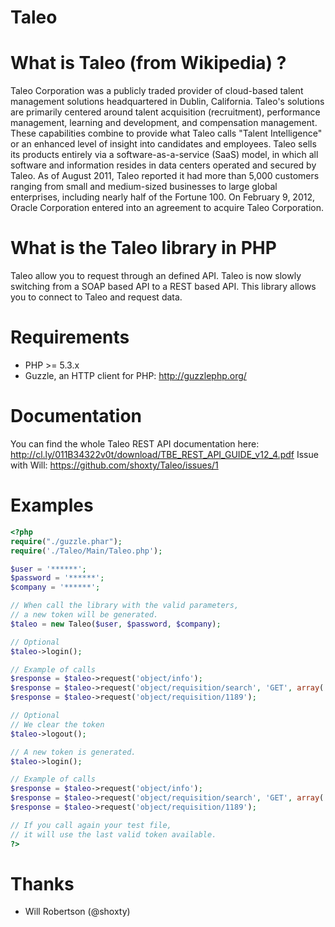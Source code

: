 Taleo
=====

What is Taleo (from Wikipedia) ?
================================
Taleo Corporation was a publicly traded provider of cloud-based talent management solutions headquartered in Dublin, California.
Taleo's solutions are primarily centered around talent acquisition (recruitment), performance management, learning and development, and compensation management.
These capabilities combine to provide what Taleo calls "Talent Intelligence" or an enhanced level of insight into candidates and employees.
Taleo sells its products entirely via a software-as-a-service (SaaS) model, in which all software and information resides in data centers operated and secured by Taleo.
As of August 2011, Taleo reported it had more than 5,000 customers ranging from small and medium-sized businesses to large global enterprises, including nearly half of the Fortune 100.
On February 9, 2012, Oracle Corporation entered into an agreement to acquire Taleo Corporation.

What is the Taleo library in PHP
================================
Taleo allow you to request through an defined API.
Taleo is now slowly switching from a SOAP based API to a REST based API.
This library allows you to connect to Taleo and request data.

Requirements
============
 * PHP >= 5.3.x
 * Guzzle, an HTTP client for PHP: http://guzzlephp.org/

Documentation
=============
You can find the whole Taleo REST API documentation here: http://cl.ly/011B34322v0t/download/TBE_REST_API_GUIDE_v12_4.pdf
Issue with Will: https://github.com/shoxty/Taleo/issues/1

Examples
========

```php
<?php
require("./guzzle.phar");
require('./Taleo/Main/Taleo.php');

$user = '******';
$password = '******';
$company = '******';

// When call the library with the valid parameters,
// a new token will be generated.
$taleo = new Taleo($user, $password, $company);

// Optional
$taleo->login();

// Example of calls
$response = $taleo->request('object/info');
$response = $taleo->request('object/requisition/search', 'GET', array('status' => 'open', 'cws' => 1));
$response = $taleo->request('object/requisition/1189');

// Optional
// We clear the token
$taleo->logout();

// A new token is generated.
$taleo->login();

// Example of calls
$response = $taleo->request('object/info');
$response = $taleo->request('object/requisition/search', 'GET', array('status' => 'open', 'cws' => 1));
$response = $taleo->request('object/requisition/1189');

// If you call again your test file,
// it will use the last valid token available.
?>
```

Thanks
======
 * Will Robertson (@shoxty)
